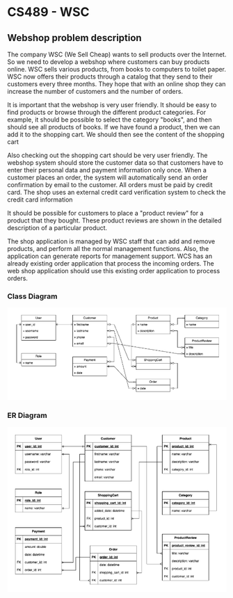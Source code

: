 # CS489 - WSC

## Webshop problem description
The company WSC (We Sell Cheap) wants to sell products over the Internet. So we need to develop a webshop where customers can buy products online. WSC sells various products, from books to computers to toilet paper.
WSC now offers their products through a catalog that they send to their customers every three months. They hope that with an online shop they can increase the number of customers and the number of orders.

It is important that the webshop is very user friendly. It should be easy to find products or browse through the different product categories. For example, it should be possible to select the category "books", and then should see all products of books. If we have found a product, then we can add it to the shopping cart. We should then see the content of the shopping cart

Also checking out the shopping cart should be very user friendly. The webshop system should store the customer data so that customers have to enter their personal data and payment information only once. When a customer places an order, the system will automatically send an order confirmation by email to the customer. All orders must be paid by credit card. The shop uses an external credit card verification system to check the credit card information

It should be possible for customers to place a "product review" for a product that they bought. These product reviews are shown in the detailed description of a particular product.

The shop application is managed by WSC staff that can add and remove products, and perform all the normal management functions.
Also, the application can generate reports for management support.
WCS has an already existing order application that process the incoming orders. The web shop application should use this existing order application to process orders.

### Class Diagram
<img src="https://github.com/taingy-srun/cs489-wsc/blob/master/docs/WSC-ClassDiagram.png">


### ER Diagram
<img src="https://github.com/taingy-srun/cs489-wsc/blob/master/docs/WSC-ERD.png">